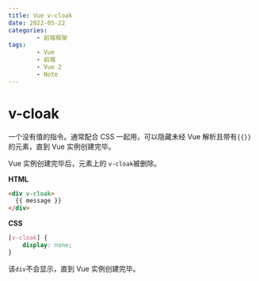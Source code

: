 ```yaml
---
title: Vue v-cloak
date: 2022-05-22
categories:
        - 前端框架
tags:
        - Vue
        - 前端
        - Vue 2
        - Note
---
```


# v-cloak

一个没有值的指令。通常配合 CSS 一起用，可以隐藏未经 Vue 解析且带有`{{}}`的元素，直到 Vue 实例创建完毕。

Vue 实例创建完毕后，元素上的 `v-cloak`被删除。

**HTML**

```HTML
<div v-cloak>
  {{ message }}
</div>
```

**CSS**

```css
[v-cloak] {
	display: none;
}
```

该`div`不会显示，直到 Vue 实例创建完毕。
